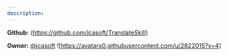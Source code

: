 ```yaml
---
description: 
---
```



**Github:** (https://github.com/jcasoft/TranslateSkill)

**Owner:** [@jcasoft](https://github.com/jcasoft) ![https://avatars0.githubusercontent.com/u/2822015?v=4]

